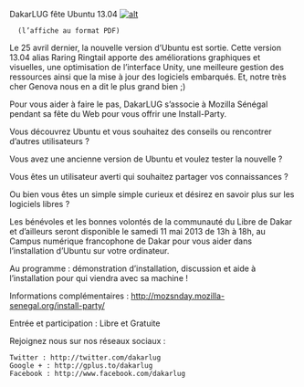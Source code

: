 
 DakarLUG fête Ubuntu 13.04
[![alt](https://github.com/Dakarlug/scrapper/page1-299px-Flyer_Install_Party_DakarLUG_-_Mai_2013.Flyer_Install_Party_DakarLUG_-_Mai_2013.pdf.jpg "")](https://github.com/Dakarlug/scrapper/pdf)
    
      (l’affiche au format PDF)

Le 25 avril dernier, la nouvelle version d’Ubuntu est sortie. Cette version 13.04 alias Raring Ringtail apporte des améliorations graphiques et visuelles, une optimisation de l’interface Unity, une meilleure gestion des ressources ainsi que la mise à jour des logiciels embarqués. Et, notre très cher Genova
nous en a dit le plus grand bien ;)


Pour vous aider à faire le pas, DakarLUG s’associe à Mozilla Sénégal pendant sa fête du Web pour vous offrir une Install-Party.

Vous découvrez Ubuntu et vous souhaitez des conseils ou
rencontrer d’autres utilisateurs ? 

Vous avez une ancienne version de Ubuntu et voulez tester la
nouvelle ? 

Vous êtes un utilisateur averti qui souhaitez partager vos
connaissances ? 

Ou bien vous êtes un simple simple curieux et désirez en savoir
plus sur les logiciels libres ? 


Les bénévoles et les bonnes volontés de la communauté du Libre de Dakar
et d’ailleurs seront disponible le samedi
11 mai 2013 de 13h à 18h,
au Campus numérique francophone de Dakar
pour vous aider dans l’installation d’Ubuntu sur votre ordinateur.

Au programme : démonstration d’installation, discussion et aide à l’installation pour qui viendra avec sa machine !

Informations complémentaires : http://mozsnday.mozilla-senegal.org/install-party/

Entrée et participation : Libre et Gratuite

Rejoignez nous sur nos réseaux sociaux :

	Twitter : http://twitter.com/dakarlug
	Google + : http://gplus.to/dakarlug
	Facebook : http://www.facebook.com/dakarlug

    
    
    



    



    



    



    



    



 
    
     